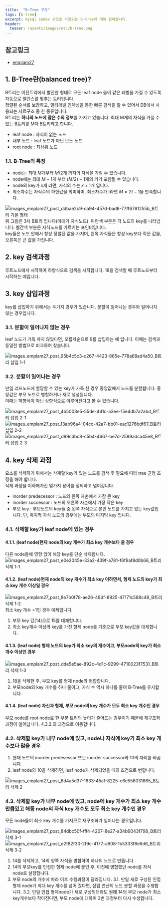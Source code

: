 ```yaml
---
title:  "B-Tree 구조"
tags: [b-tree]
excerpt: mysql index 구조로 사용되는 b-tree에 대해 알아봅니다.
header:
  teaser: /assets/images/etc/b-tree.png
---
```


## 참고링크
+ [emplam27](https://velog.io/@emplam27/%EC%9E%90%EB%A3%8C%EA%B5%AC%EC%A1%B0-%EA%B7%B8%EB%A6%BC%EC%9C%BC%EB%A1%9C-%EC%95%8C%EC%95%84%EB%B3%B4%EB%8A%94-B-Tree)

## 1. B-Tree란(balanced tree)?
B트리는 이진트리에서 발전한 형태로 모든 leaf node 들이 같은 레벨을 가질 수 있도록 자동으로 밸런스를 맞추는 트리입니다.  
정렬된 순서를 보장하고, 멀티레벨 인덱싱을 통한 빠른 검색을 할 수 있어서 DB에서 사용되는 자료구조 중 한 종류입니다.  
B트리는 **하나의 노드에 많은 수의 정보**를 가지고 있습니다. 최대 M개의 자식을 가질 수 있는 B트리를 M차 B트리라고 합니다.

- leaf node : 자식이 없는 노드
- 내부 노드 : leaf 노드가 아닌 모든 노드
- root node : 최상위 노드


### 1.1. B-Tree의 특징
- node는 최대 $M$개부터 $M/2$개 까지의 자식을 가질 수 있습니다.  
- node에는 최대 $M-1$개 부터 $(M/2) -1$개의 키가 포함될 수 있습니다.
- node의 key가 $x$개 라면, 자식의 수는 $x+1$개 입니다.
- 최소차수는 자식수의 하한값을 의미하며, 최소차수가 t라면 $M=2t-1$을 만족합니다.

![images_emplam27_post_ddbae2c9-da94-457d-bad8-77ff6791255b_B트리 기본 형태](https://user-images.githubusercontent.com/78904413/162943946-c0a04984-59a9-43c1-9122-5b788b5565ae.png)
위 그림은 3차 B트리 입니다(아래가 자식노드). 파란색 부분은 각 노드의 key를 나타냅니다. 빨간색 부분은 자식노드를 가르키는 포인터입니다.  
key들은 노드 안에서 항상 정렬된 값을 가지며, 왼쪽 자식들은 항상 key보다 작은 값을, 오른쪽은 큰 값을 가집니다.  

## 2. key 검색과정
루트노드에서 시작하여 하향식으로 검색을 시작합니다. 18을 검색할 때 루트노드부터 시작하는 예입니다.  

## 3. key 삽입과정
key를 삽입하기 위해서는 두가지 경우가 있습니다. 분할이 일어나는 경우와 일어나지 않는 경우입니다.  

### 3.1. 분할이 일어나지 않는 경우
leaf 노드가 가득 차지 않았다면, 오름차순으로 9를 삽입하는 예 입니다. 이때는 검색과 동일한 방법으로 비교하여 찾습니다.  

![images_emplam27_post_95b4c5c3-c267-4423-865e-778a68ad4a50_B트리 삽입 1-1](https://user-images.githubusercontent.com/78904413/162945843-510f5beb-5981-4d92-b1ca-651d9d90f586.png)


### 3.2. 분할이 일어나는 경우
만일 리프노드에 할당할 수 있는 key가 가득 찬 경우 중앙값에서 노드를 분할합니다. 중앙값은 부모 노드로 병합하거나 새로 생성됩니다.  
이때는 하향식이 아닌 상향식으로 이루어진다고 볼 수 있습니다.  

![images_emplam27_post_4b5003e5-55de-441c-a3ee-15e4db7a2abd_B트리 삽입 2-1](https://user-images.githubusercontent.com/78904413/162945890-1ee76200-a086-431e-b19a-6918c30173a7.png)
![images_emplam27_post_13ab96a4-04cc-42a7-bb01-eac1276bdf67_B트리 삽입 2-2](https://user-images.githubusercontent.com/78904413/162945926-5f67f0d1-514d-496e-a375-8fbbbdbd849d.png)
![images_emplam27_post_d99cdbc8-c5b4-4667-be7d-2589adca45e8_B트리 삽입 2-3](https://user-images.githubusercontent.com/78904413/162945958-a1987919-f4da-433c-9b5c-905393114c0f.png)  

## 4. key 삭제 과정
요소를 삭제하기 위해서는 삭제할 key가 있는 노드를 검색 후 필요에 따라 tree 균형 조정을 해야 합니다.  
삭제 과정을 이하해가진 몇가지 용어를 정의하고 넘어갑니다.  
- inorder predecessor : 노드의 왼쪽 자손에서 가장 큰 key
- inorder successor : 노드의 오른쪽 자손에서 가장 작은 key
- 부모 key : 부모노드의 key들 중 왼쪽 자식으로 본인 노드를 가지고 있는 key값입니다. 단, 마지막 자식 노드의 경우에는 부모의 마지막 key 입니다.


### 4.1. 삭제할 key가 leaf node에 있는 경우
#### 4.1.1. (leaf node)현재 node의 key 개수가 최소 key 개수보다 클 경우
다른 node들에 영향 없이 해당 key를 단순 삭제합니다.  
![images_emplam27_post_e0e2045e-33a2-439f-a781-f6f9af8d0b66_B트리 삭제 1-1](https://user-images.githubusercontent.com/78904413/162947502-f450ece9-962e-488c-b15c-59549c72125b.png)  


#### 4.1.2. (leaf node)현재 node의 key 개수가 최소 key 이하면서, 형제 노드의 key가 최소 key 개수 이상일 경우
![images_emplam27_post_8e7b0f78-ae26-48df-8925-47171c588c48_B트리 삭제 1-2](https://user-images.githubusercontent.com/78904413/162947556-f568acef-65f4-4606-ad03-189365d3d447.png)
최소 key 개수 =1인 경우 예제입니다.  
1. 부모 key 값(14)으로 15를 대체합니다.
2. 최소 key개수 이상의 key를 가진 형제 node를 기준으로 부모 key값을 대체합니다.

#### 4.1.3. (leaf node) 형제 노드의 key가 최소 key의 개수이고, 부모node의 key가 최소 개수 이상인 경우
![images_emplam27_post_dde5e5ae-892c-4d1c-9299-4710023f7531_B트리 삭제 1-3](https://user-images.githubusercontent.com/78904413/162947948-d65491e0-023f-481d-b54d-d32a4877b50c.png)  
1. 18을 삭제한 후, 부모 key를 형제 node와 병합합니다.
2. 부모node의 key 개수를 하나 줄이고, 자식 수 역시 하나를 줄여 B-Tree를 유지합니다.

#### 4.1.4. (leaf node) 자신과 형제, 부모 node의 key 개수가 모두 최소 key 개수인 경우
부모 node를 root node로 한 부분 트리의 높이가 줄어드는 경우이기 때문에 재구조화 과정이 일어납니다. 4.3.2.의 과정으로 이동합니다.  

### 4.2. 삭제할 key가 내부 node에 있고, node나 자식에 key가 최소 key 개수보다 많을 경우
1. 현재 노드의 inorder predesessor 또는 inorder successor와 10의 자리를 바꿉니다.
2. leaf node의 10을 삭제하면, leaf node가 삭제되었을 때의 조건으로 변합니다.

![images_emplam27_post_6d4a5d37-1633-45a1-8225-c6e558031865_B트리 삭제 2](https://user-images.githubusercontent.com/78904413/162949182-c634c112-547c-48ac-b79f-9a76ceea181c.png)  

### 4.3. 삭제할 key가 내부 node에 있고, node에 key 개수가 최소 key 개수만큼있고 해동 node의 자식 key 개수도 모두 최소 key 개수인 경우
모든 node들이 최소 key 개수를 가지므로 재구조화가 일어나는 경우입니다.  

![images_emplam27_post_84dbc50f-fff4-4207-8e27-a34b9043f798_B트리 삭제 3-1](https://user-images.githubusercontent.com/78904413/162949846-8f755598-594c-481a-9209-d9d37360a73d.png)
![images_emplam27_post_e2f82f30-2f9c-4177-a908-1b5333f8e9d6_B트리 삭제 3-2](https://user-images.githubusercontent.com/78904413/162949890-1d24b1e0-9653-44d9-93af-3b25668ff45a.png)


1. 14를 삭제하고, 14의 양쪽 자식을 병합하여 하나의 노드로 만듭니다.
2. 14의 부모key를 인접한 형제 node에 붙인 후, 이전에 병합했던 node를 자식 node로 설정합니다.
3. 부모 node의 개수에 따라 이후 수행과정이 달라집니다.
3.1. 만일 새로 구성된 인접 형제 node가 최대 key 개수를 넘어 갔다면, 삽입 연산의 노드 분할 과정을 수행합니다.
3.2. 만일 인접 형제node가 새로 구성되더라도 원래 14의 부모 node가 최소 key개수보다 작아진다면, 부모 node에 대하여 2번 과정부터 다시 수생합니다.  


